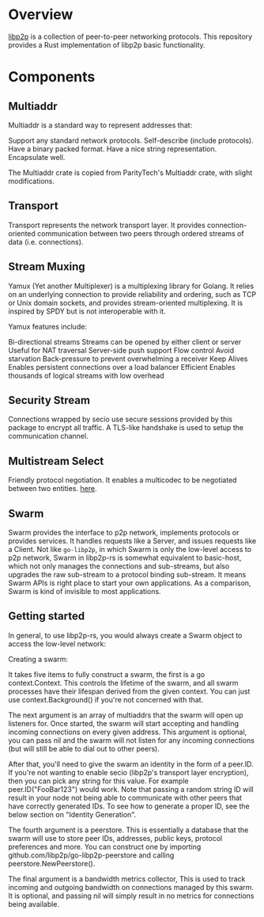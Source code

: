 

# Overview

[libp2p](https://libp2p.io) is a collection of peer-to-peer networking protocols. This repository provides a Rust implementation of libp2p basic functionality. 


# Components


## Multiaddr

Multiaddr is a standard way to represent addresses that:

Support any standard network protocols.
Self-describe (include protocols).
Have a binary packed format.
Have a nice string representation.
Encapsulate well.
 
The Multiaddr crate is copied from ParityTech's Multiaddr crate, with slight modifications.


## Transport

Transport represents the network transport layer. It provides connection-oriented communication between two peers through ordered streams of data (i.e. connections).

## Stream Muxing

Yamux (Yet another Multiplexer) is a multiplexing library for Golang. It relies on an underlying connection to provide reliability and ordering, such as TCP or Unix domain sockets, and provides stream-oriented multiplexing. It is inspired by SPDY but is not interoperable with it.

Yamux features include:

Bi-directional streams
Streams can be opened by either client or server
Useful for NAT traversal
Server-side push support
Flow control
Avoid starvation
Back-pressure to prevent overwhelming a receiver
Keep Alives
Enables persistent connections over a load balancer
Efficient
Enables thousands of logical streams with low overhead


## Security Stream

Connections wrapped by secio use secure sessions provided by this package to encrypt all traffic. A TLS-like handshake is used to setup the communication channel.

## Multistream Select

Friendly protocol negotiation. It enables a multicodec to be negotiated between two entities.  [here](https://github.com/multiformats/multistream-select).

                
                                                      
## Swarm

Swarm provides the interface to p2p network, implements protocols or provides services. It handles requests like a Server, and issues requests like a Client. Not like `go-libp2p`, in which Swarm is only the low-level access to p2p network, Swarm in libp2p-rs is somewhat equivalent to basic-host, which not only manages the connections and sub-streams, but also upgrades the raw sub-stream to a protocol binding sub-stream. It means Swarm APIs is right place to start your own applications. As a comparison, Swarm is kind of invisible to most applications.


## Getting started

In general, to use libp2p-rs, you would always create a Swarm object to access the low-level network:

Creating a swarm:



It takes five items to fully construct a swarm, the first is a go context.Context. This controls the lifetime of the swarm, and all swarm processes have their lifespan derived from the given context. You can just use context.Background() if you're not concerned with that.

The next argument is an array of multiaddrs that the swarm will open up listeners for. Once started, the swarm will start accepting and handling incoming connections on every given address. This argument is optional, you can pass nil and the swarm will not listen for any incoming connections (but will still be able to dial out to other peers).

After that, you'll need to give the swarm an identity in the form of a peer.ID. If you're not wanting to enable secio (libp2p's transport layer encryption), then you can pick any string for this value. For example peer.ID("FooBar123") would work. Note that passing a random string ID will result in your node not being able to communicate with other peers that have correctly generated IDs. To see how to generate a proper ID, see the below section on "Identity Generation".

The fourth argument is a peerstore. This is essentially a database that the swarm will use to store peer IDs, addresses, public keys, protocol preferences and more. You can construct one by importing github.com/libp2p/go-libp2p-peerstore and calling peerstore.NewPeerstore().

The final argument is a bandwidth metrics collector, This is used to track incoming and outgoing bandwidth on connections managed by this swarm. It is optional, and passing nil will simply result in no metrics for connections being available.



 